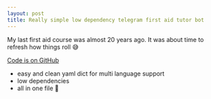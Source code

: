```yaml
---
layout: post
title: Really simple low dependency telegram first aid tutor bot
---
```


My last first aid course was almost 20 years ago. It was about time to refresh how things roll 😅

[Code is on GitHub](https://github.com/simonneutert/first-aid-helper-telegram-bot)

- easy and clean yaml dict for multi language support
- low dependencies
- all in one file 🦆